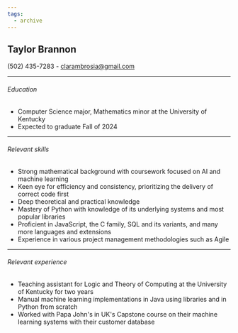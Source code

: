 ```yaml
---
tags:
  - archive
---
```

Taylor Brannon
--
(502) 435-7283 - clarambrosia@gmail.com
___
###### Education
- Computer Science major, Mathematics minor at the University of Kentucky
- Expected to graduate Fall of 2024
___
###### Relevant skills
- Strong mathematical background with coursework focused on AI and machine learning
- Keen eye for efficiency and consistency, prioritizing the delivery of correct code first
- Deep theoretical and practical knowledge
- Mastery of Python with knowledge of its underlying systems and most popular libraries
- Proficient in JavaScript, the C family, SQL and its variants, and many more languages and extensions
- Experience in various project management methodologies such as Agile
___
###### Relevant experience
- Teaching assistant for Logic and Theory of Computing at the University of Kentucky for two years
- Manual machine learning implementations in Java using libraries and in Python from scratch
- Worked with Papa John's in UK's Capstone course on their machine learning systems with their customer database
